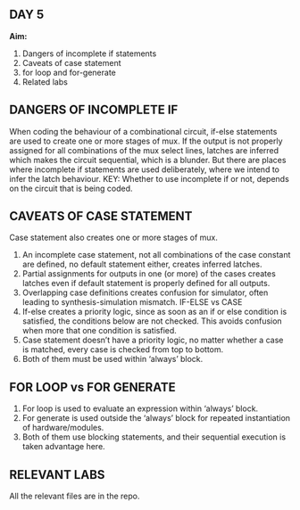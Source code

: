 ## DAY 5
**Aim:**
1.	Dangers of incomplete if statements
2.	Caveats of case statement
3.	for loop and for-generate
4.	Related labs

## DANGERS OF INCOMPLETE IF
When coding the behaviour of a combinational circuit, if-else statements are used to create one or more stages of mux. If the output is not properly assigned for all combinations of the mux select lines, latches are inferred which makes the circuit sequential, which is a blunder.
But there are places where incomplete if statements are used deliberately, where we intend to infer the latch behaviour. 
KEY: Whether to use incomplete if or not, depends on the circuit that is being coded.

## CAVEATS OF CASE STATEMENT
Case statement also creates one or more stages of mux. 
1.	An incomplete case statement, not all combinations of the case constant are defined, no default statement either, creates inferred latches.
2.	Partial assignments for outputs in one (or more) of the cases creates latches even if default statement is properly defined for all outputs.
3.	Overlapping case definitions creates confusion for simulator, often leading to synthesis-simulation mismatch.
IF-ELSE vs CASE
1.	If-else creates a priority logic, since as soon as an if or else condition is satisfied, the conditions below are not checked. This avoids confusion when more that one condition is satisfied.
2.	Case statement doesn’t have a priority logic, no matter whether a case is matched, every case is checked from top to bottom. 
3.	Both of them must be used within ‘always’ block.

## FOR LOOP vs FOR GENERATE
1.	For loop is used to evaluate an expression within ‘always’ block.
2.	For generate is used outside the ‘always’ block for repeated instantiation of hardware/modules.
3.	Both of them use blocking statements, and their sequential execution is taken advantage here.

## RELEVANT LABS
All the relevant files are in the repo.

